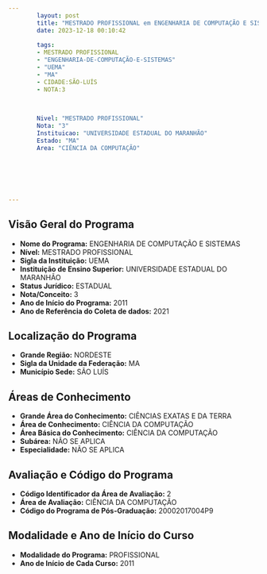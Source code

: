 ```yaml
---
        layout: post
        title: "MESTRADO PROFISSIONAL em ENGENHARIA DE COMPUTAÇÃO E SISTEMAS na UEMA  "
        date: 2023-12-18 00:10:42
     
        tags:
        - MESTRADO PROFISSIONAL
        - "ENGENHARIA-DE-COMPUTAÇÃO-E-SISTEMAS"
        - "UEMA"
        - "MA"
        - CIDADE:SÃO-LUÍS
        - NOTA:3
        
       

        Nivel: "MESTRADO PROFISSIONAL"
        Nota: "3"
        Instituicao: "UNIVERSIDADE ESTADUAL DO MARANHÃO"
        Estado: "MA"
        Area: "CIÊNCIA DA COMPUTAÇÃO"
        
        
        
        
        
        
---
```

## Visão Geral do Programa
- **Nome do Programa:** ENGENHARIA DE COMPUTAÇÃO E SISTEMAS
- **Nível:** MESTRADO PROFISSIONAL
- **Sigla da Instituição:** UEMA
- **Instituição de Ensino Superior:** UNIVERSIDADE ESTADUAL DO MARANHÃO
- **Status Jurídico:** ESTADUAL
- **Nota/Conceito:** 3
- **Ano de Início do Programa:** 2011
- **Ano de Referência do Coleta de dados:** 2021

## Localização do Programa
- **Grande Região:** NORDESTE
- **Sigla da Unidade da Federação:** MA
- **Município Sede:** SÃO LUÍS

## Áreas de Conhecimento
- **Grande Área do Conhecimento:** CIÊNCIAS EXATAS E DA TERRA
- **Área de Conhecimento:** CIÊNCIA DA COMPUTAÇÃO
- **Área Básica do Conhecimento:** CIÊNCIA DA COMPUTAÇÃO
- **Subárea:** NÃO SE APLICA
- **Especialidade:** NÃO SE APLICA

## Avaliação e Código do Programa
- **Código Identificador da Área de Avaliação:** 2
- **Área de Avaliação:** CIÊNCIA DA COMPUTAÇÃO
- **Código do Programa de Pós-Graduação:** 20002017004P9


## Modalidade e Ano de Início do Curso
- **Modalidade do Programa:** PROFISSIONAL
- **Ano de Início de Cada Curso:** 2011
